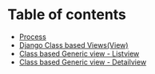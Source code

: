 # Table of contents

* [Process](README.md)
* [Django Class based Views\(View\)](django-class-based-views.md)
* [Class based Generic view - Listview](class-based-generic-views.md)
* [Class based Generic view - Detailview](class-based-generic-view-detailview.md)

